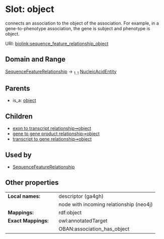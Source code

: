 
# Slot: object


connects an association to the object of the association. For example, in a gene-to-phenotype association, the gene is subject and phenotype is object.

URI: [biolink:sequence_feature_relationship_object](https://w3id.org/biolink/sequence_feature_relationship_object)


## Domain and Range

[SequenceFeatureRelationship](SequenceFeatureRelationship.md) &#8594;  <sub>1..1</sub> [NucleicAcidEntity](NucleicAcidEntity.md)

## Parents

 *  is_a: [object](object.md)

## Children

 *  [exon to transcript relationship➞object](exon_to_transcript_relationship_object.md)
 *  [gene to gene product relationship➞object](gene_to_gene_product_relationship_object.md)
 *  [transcript to gene relationship➞object](transcript_to_gene_relationship_object.md)

## Used by

 * [SequenceFeatureRelationship](SequenceFeatureRelationship.md)

## Other properties

|  |  |  |
| --- | --- | --- |
| **Local names:** | | descriptor (ga4gh) |
|  | | node with incoming relationship (neo4j) |
| **Mappings:** | | rdf:object |
| **Exact Mappings:** | | owl:annotatedTarget |
|  | | OBAN:association_has_object |

